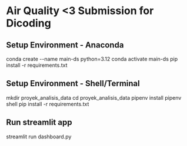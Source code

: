 # Air Quality <3 Submission for Dicoding

## Setup Environment - Anaconda
conda create --name main-ds python=3.12
conda activate main-ds
pip install -r requirements.txt

## Setup Environment - Shell/Terminal
mkdir proyek_analisis_data
cd proyek_analisis_data
pipenv install
pipenv shell
pip install -r requirements.txt

## Run streamlit app
streamlit run dashboard.py
